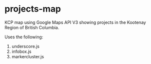 # projects-map
KCP map using Google Maps API V3 showing projects in the Kootenay Region of British Columbia.

Uses the following:  
1. underscore.js  
2. infobox.js  
3. markercluster.js  
